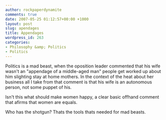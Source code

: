```yaml
---
author: rockpaperdynamite
comments: true
date: 2007-05-25 01:12:57+00:00 +1000
layout: post
slug: apendages
title: Appendages
wordpress_id: 263
categories:
- Philosophy &amp; Politics
- Politics
---
```


Politics is a mad beast, when the oposition leader commented that his wife wasn't an "appendage of a middle-aged man" people get worked up about him slighting stay at home mothers. In the context of the heat about her business all I take from that comment is that his wife is an autonomous person, not some puppet of his.

Isn't this what should make women happy, a clear basic offhand comment that afirms that women are equals.

Who has the shotgun? Thats the tools thats needed for mad beasts.
